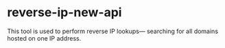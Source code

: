 # reverse-ip-new-api
This tool is used to perform reverse IP lookups— searching for all domains hosted on one IP address.
